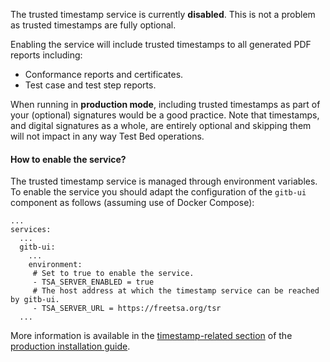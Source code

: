 The trusted timestamp service is currently **disabled**. This is not a problem as trusted timestamps are fully 
optional.

Enabling the service will include trusted timestamps to all generated PDF reports including:
* Conformance reports and certificates.
* Test case and test step reports.

When running in **production mode**, including trusted timestamps as part of your (optional) signatures would be a good
practice. Note that timestamps, and digital signatures as a whole, are entirely optional and skipping them will not impact
in any way Test Bed operations.

#### How to enable the service?

The trusted timestamp service is managed through environment variables. To enable the service you should adapt the
configuration of the `gitb-ui` component as follows (assuming use of Docker Compose):

```
...
services:
  ...
  gitb-ui:
    ...
    environment:
     # Set to true to enable the service.
     - TSA_SERVER_ENABLED = true
     # The host address at which the timestamp service can be reached by gitb-ui.
     - TSA_SERVER_URL = https://freetsa.org/tsr
  ...
```

More information is available in  the [timestamp-related section](https://www.itb.ec.europa.eu/docs/guides/latest/installingTheTestBedProduction/index.html#conformance-certificate-timestamps)
of the [production installation guide](https://www.itb.ec.europa.eu/docs/guides/latest/installingTheTestBedProduction/).
